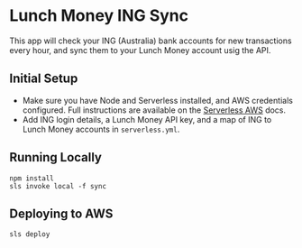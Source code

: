Lunch Money ING Sync
===

This app will check your ING (Australia) bank accounts for new transactions every hour, and sync
them to your Lunch Money account usig the API.

Initial Setup
---

- Make sure you have Node and Serverless installed, and AWS credentials configured. Full
  instructions are available on the
  [Serverless AWS](https://www.serverless.com/framework/docs/providers/aws/guide/installation/)
  docs.
- Add ING login details, a Lunch Money API key, and a map of ING to Lunch Money accounts in
  `serverless.yml`.

Running Locally
---

```
npm install
sls invoke local -f sync
```

Deploying to AWS
---

```
sls deploy
```
